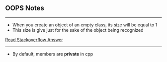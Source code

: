 ## OOPS Notes

---

- When you create an object of an empty class, its size will be equal to 1
- This size is give just for the sake of the object being recognized

[Read Stackoverflow Answer](https://stackoverflow.com/questions/2362097/why-is-the-size-of-an-empty-class-in-c-not-zero)

---

- By default, members are **private** in cpp
